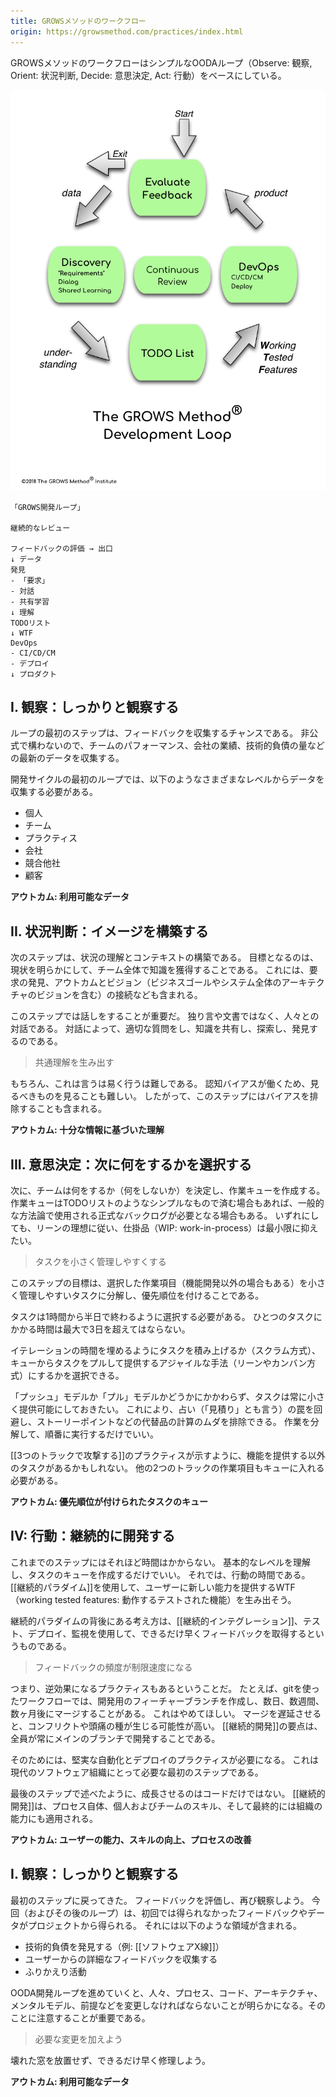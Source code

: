 ```yaml
---
title: GROWSメソッドのワークフロー
origin: https://growsmethod.com/practices/index.html
---
```


<!-- The GROWS Method® Workflow -->

<!-- The GROWS Method® workflow is based on a simple OODA loop–a variation of Observe, Orient, Decide, Act. -->

GROWSメソッドのワークフローはシンプルなOODAループ（Observe: 観察, Orient: 状況判断, Decide: 意思決定, Act: 行動）をベースにしている。

<!-- GROWS Development Loop -->
![GROWS開発ループ](/images/DevLoop.png)

```
「GROWS開発ループ」

継続的なレビュー

フィードバックの評価 → 出口
↓ データ
発見
- 「要求」
- 対話
- 共有学習
↓ 理解
TODOリスト
↓ WTF
DevOps
- CI/CD/CM
- デプロイ
↓ プロダクト
```

<!-- I. Observe: Observe Intently -->
## I. 観察：しっかりと観察する

<!-- You might consider this first step in the loop 
 !-- 	to be your chance to gather feedback. 
 !-- At this step, you gather the latest data, however informally, on how the team performed last time, how is the company doing, how much technical debt is there, and so on. -->

ループの最初のステップは、フィードバックを収集するチャンスである。
非公式で構わないので、チームのパフォーマンス、会社の業績、技術的負債の量などの最新のデータを収集する。

<!-- The first time through the loop for this development cycle, 
 !-- you may need to take a very broad approach and gather data from many levels, including: -->

開発サイクルの最初のループでは、以下のようなさまざまなレベルからデータを収集する必要がある。

<!-- Individual
 !-- Team
 !-- Practice
 !-- Company
 !-- Competition
 !-- Customer -->

- 個人
- チーム
- プラクティス
- 会社
- 競合他社
- 顧客

<!-- Outcome: Available Data -->
**アウトカム: 利用可能なデータ**

<!-- II. Orient: Build the Picture -->
## II. 状況判断：イメージを構築する

<!-- This next step is all about understanding and context building.  -->
<!-- The goal is gain clarity and get solid, team-wide comprehension.  -->
<!-- This may include further and ongoing discovery of requirements 
 !-- 	and connecting outcomes to vision, including the business goals and the overall, architectural vision of the system. -->

次のステップは、状況の理解とコンテキストの構築である。
目標となるのは、現状を明らかにして、チーム全体で知識を獲得することである。
これには、要求の発見、アウトカムとビジョン（ビジネスゴールやシステム全体のアーキテクチャのビジョンを含む）の接続なども含まれる。

<!-- It’s very important to conduct this step as a conversation:  -->
<!-- a dialog, not a monologue, and not a document.  -->
<!-- This step is about asking good questions, sharing knowledge, exploration and discovery. -->

このステップでは話しをすることが重要だ。
独り言や文書ではなく、人々との対話である。
対話によって、適切な質問をし、知識を共有し、探索し、発見するのである。

<!-- Create shared understanding -->
> 共通理解を生み出す

<!-- Of course, 
 !-- that’s easier said than done 
 !-- and our cognitive biases work against us, making harder to actually see what we need to see.  -->
<!-- So part of this step involves compensating for biases as well. -->

もちろん、これは言うは易く行うは難しである。
認知バイアスが働くため、見るべきものを見ることも難しい。
したがって、このステップにはバイアスを排除することも含まれる。

<!-- Outcome: Informed Understanding -->
**アウトカム: 十分な情報に基づいた理解**

<!-- III. Decide: Choose What to Do Next -->
## III. 意思決定：次に何をするかを選択する

<!-- Next, the team decides what to do—and what not to do, and creates a work queue.  -->
<!-- This could be as simple as a TODO List, 
 !-- 	or a more formal Backlog as used in some common methodologies. However, in keeping with Lean ideals, you want to minimize work-in-process (WIP). -->

次に、チームは何をするか（何をしないか）を決定し、作業キューを作成する。
作業キューはTODOリストのようなシンプルなもので済む場合もあれば、一般的な方法論で使用される正式なバックログが必要となる場合もある。
いずれにしても、リーンの理想に従い、仕掛品（WIP: work-in-process）は最小限に抑えたい。

<!-- Keep tasks small and manageable -->

> タスクを小さく管理しやすくする

<!-- The goal in this step is to decompose the selected work items (which may include more than just feature development) into very small, manageable tasks, and then prioritize them. -->

このステップの目標は、選択した作業項目（機能開発以外の場合もある）を小さく管理しやすいタスクに分解し、優先順位を付けることである。

<!-- Most tasks should be chosen so as to take between an hour and a half a day.  -->
<!-- No single task should be expected to take any longer than three (3) days as an absolute maximum. -->

タスクは1時間から半日で終わるように選択する必要がある。
ひとつのタスクにかかる時間は最大で3日を超えてはならない。

<!-- You can choose to fill up an iteration with tasks to fill the time in a Sprint (as Scrum does), 
 !-- or take a more agile approach and pull tasks from the queue and deliver as you go (as in Lean/Kanban). -->

イテレーションの時間を埋めるようにタスクを積み上げるか（スクラム方式）、キューからタスクをプルして提供するアジャイルな手法（リーンやカンバン方式）にするかを選択できる。

<!-- Whether you use a “push” or “pull” model,
 !-- make tasks very small and deliverable.  -->
<!-- This helps avoid the trap of fortune-telling (i.e., “estimates”) 
 !-- and wasting time on calculating story points or other proxies.  -->
<!-- Just break the work down and do it in order. -->

「プッシュ」モデルか「プル」モデルかどうかにかかわらず、タスクは常に小さく提供可能にしておきたい。
これにより、占い（「見積り」とも言う）の罠を回避し、ストーリーポイントなどの代替品の計算のムダを排除できる。
作業を分解して、順番に実行するだけでいい。

<!-- As per the ThreeTrackAttack practice,  -->
<!-- you may have more tasks to work on other than just delivering features.  -->
<!-- Any items from the other two tracks need to be put on the queue as well. -->

[[3つのトラックで攻撃する]]のプラクティスが示すように、機能を提供する以外のタスクがあるかもしれない。
他の2つのトラックの作業項目もキューに入れる必要がある。


<!-- Outcome: Priority Queue of Tasks -->
**アウトカム: 優先順位が付けられたタスクのキュー**

<!-- IV: Act: Continuous Development -->
## IV: 行動：継続的に開発する

<!-- The steps above should not take a lot of time; 
 !-- 	just long enough to feel comfortable with a basic, 
 !-- 	first-level understanding and create a task queue.  -->
<!-- Now, it’s time to act, to use the Continuous Paradigm 
 !-- 	to produce Working, Tested, Features that give the users new capabilities. -->

これまでのステップにはそれほど時間はかからない。
基本的なレベルを理解し、タスクのキューを作成するだけでいい。
それでは、行動の時間である。
[[継続的パラダイム]]を使用して、ユーザーに新しい能力を提供するWTF（working tested features: 動作するテストされた機能）を生み出そう。

<!-- The idea behind the the Continuous Paradigm is to use Continuous Integration, testing, deployment and monitoring in order to get feedback as fast as possible. -->
継続的パラダイムの背後にある考え方は、[[継続的インテグレーション]]、テスト、デプロイ、監視を使用して、できるだけ早くフィードバックを取得するというものである。

<!-- Rate of feedback is your speed limit -->
> フィードバックの頻度が制限速度になる

<!-- That means that some common practices are actually counter-productive.  -->
<!-- For instance, in a git-driven workflow,  -->
<!-- it might be common practice to use long-lived feature branches for development, 
 !-- 	with an eventual merge many days, weeks, or months later.  -->
<!-- Don’t do it.  -->
<!-- By deferring a merge,  -->
<!-- you are creating a huge opportunity for conflicts and headaches.  -->
<!-- The whole point of Continuous Development is to have everyone work on the main development branch at all times. -->

つまり、逆効果になるプラクティスもあるということだ。
たとえば、gitを使ったワークフローでは、開発用のフィーチャーブランチを作成し、数日、数週間、数ヶ月後にマージすることがある。
これはやめてほしい。
マージを遅延させると、コンフリクトや頭痛の種が生じる可能性が高い。
[[継続的開発]]の要点は、全員が常にメインのブランチで開発することである。

<!-- To do that effectively 
 !-- 	requires rock-solid automation and deployment practices, 
 !-- which are a necessary first step in any modern software organization. -->

そのためには、堅実な自動化とデプロイのプラクティスが必要になる。
これは現代のソフトウェア組織にとって必要な最初のステップである。

<!-- And as mentioned in the last step, code is not the only thing you grow.  -->
<!-- Continuous Development applies to the process itself, to individual and team skills, and ultimately organizational capability. -->

最後のステップで述べたように、成長させるのはコードだけではない。
[[継続的開発]]は、プロセス自体、個人およびチームのスキル、そして最終的には組織の能力にも適用される。

<!-- Outcomes: User Capabilities, Skill Improvement, Process Improvement -->
**アウトカム: ユーザーの能力、スキルの向上、プロセスの改善**

<!-- I. Observe: Observe Intently -->
## I. 観察：しっかりと観察する

<!-- And now we’re back to step one again, 
 !-- evaluating feedback and observing.  -->
<!-- This time through (and subsequent times through the loop), 
 !-- you have more feedback, more data to gather, from the project itself
 !-- 	that you didn’t have the first time.  -->
<!-- This might include areas such as: -->

最初のステップに戻ってきた。
フィードバックを評価し、再び観察しよう。
今回（およびその後のループ）は、初回では得られなかったフィードバックやデータがプロジェクトから得られる。
それには以下のような領域が含まれる。

<!-- Discover technical debt (e.g., via Software X-Rays) -->
<!-- Gather detailed user feedback -->
<!-- Retrospective activities -->

- 技術的負債を発見する（例: [[ソフトウェアX線]]）
- ユーザーからの詳細なフィードバックを収集する
- ふりかえり活動

<!-- It’s critical to note that as you go through the OODA/development loop, it will become apparent that changes need to made—to people, to process, to code, to architecture, to mental models and assumptions. -->

OODA開発ループを進めていくと、人々、プロセス、コード、アーキテクチャ、メンタルモデル、前提などを変更しなければならないことが明らかになる。そのことに注意することが重要である。

<!-- Make the changes that must be made -->
> 必要な変更を加えよう

<!-- Don’t live with Broken Windows, fix what’s broken as soon as you can. -->
壊れた窓を放置せず、できるだけ早く修理しよう。

<!-- Outcome: Available Data -->
**アウトカム: 利用可能なデータ**
